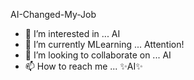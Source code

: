 AI-Changed-My-Job
- 👀 I’m interested in ... AI
- 🌱 I’m currently MLearning ... Attention!
- 💞️ I’m looking to collaborate on ... AI
- 📫 How to reach me ... ✨AI✨

<!---
AI-Changed-My-Job/AI-Changed-My-Job is a ✨ special ✨ repository because its `README.md` (this file) appears on your GitHub profile.
You can click the Preview link to take a look at your changes.
--->
